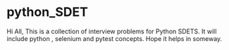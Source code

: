 # python_SDET
Hi All, This is a collection of interview problems for Python SDETS. It will include python , selenium and pytest concepts. Hope it helps in someway.
